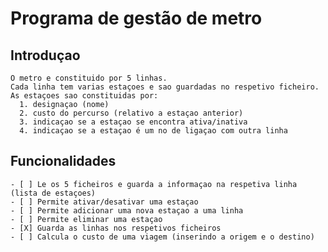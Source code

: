 # Programa de gestão de metro

##  Introduçao
    O metro e constituido por 5 linhas.
    Cada linha tem varias estaçoes e sao guardadas no respetivo ficheiro.
    As estaçoes sao constituidas por:
      1. designaçao (nome)
      2. custo do percurso (relativo a estaçao anterior)
      3. indicaçao se a estaçao se encontra ativa/inativa
      4. indicaçao se a estaçao é um no de ligaçao com outra linha
      
##  Funcionalidades
    - [ ] Le os 5 ficheiros e guarda a informaçao na respetiva linha (lista de estaçoes)
    - [ ] Permite ativar/desativar uma estaçao
    - [ ] Permite adicionar uma nova estaçao a uma linha
    - [ ] Permite eliminar uma estaçao
    - [X] Guarda as linhas nos respetivos ficheiros
    - [ ] Calcula o custo de uma viagem (inserindo a origem e o destino)

